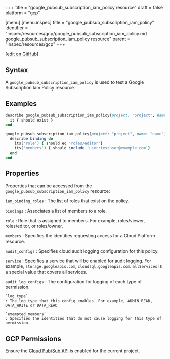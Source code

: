 +++
title = "google_pubsub_subscription_iam_policy resource"
draft = false
platform = "gcp"

[menu]
  [menu.inspec]
    title = "google_pubsub_subscription_iam_policy"
    identifier = "inspec/resources/gcp/google_pubsub_subscription_iam_policy.md google_pubsub_subscription_iam_policy resource"
    parent = "inspec/resources/gcp"
+++

[\[edit on GitHub\]](https://github.com/inspec/inspec-gcp/blob/master/docs/resources/google_pubsub_subscription_iam_policy.md)

## Syntax

A `google_pubsub_subscription_iam_policy` is used to test a Google Subscription Iam Policy resource

## Examples

```ruby
describe google_pubsub_subscription_iam_policy(project: "project", name: "name") do
  it { should exist }
end

google_pubsub_subscription_iam_policy(project: "project", name: "name").bindings.each do |binding|
  describe binding do
    its('role') { should eq 'roles/editor'}
    its('members') { should include 'user:testuser@example.com'}
  end
end
```

## Properties

Properties that can be accessed from the `google_pubsub_subscription_iam_policy` resource:

`iam_binding_roles`
: The list of roles that exist on the policy.

`bindings`
: Associates a list of members to a role.

  `role`
  : Role that is assigned to members. For example, roles/viewer, roles/editor, or roles/owner.

  `members`
  : Specifies the identities requesting access for a Cloud Platform resource.

`audit_configs`
: Specifies cloud audit logging configuration for this policy.

  `service`
  : Specifies a service that will be enabled for audit logging. For example, `storage.googleapis.com`, `cloudsql.googleapis.com`. `allServices`  is a special value that covers all services.

  `audit_log_configs`
  : The configuration for logging of each type of permission.

    `log_type`
    : The log type that this config enables. For example, ADMIN_READ, DATA_WRITE or DATA_READ

    `exempted_members`
    : Specifies the identities that do not cause logging for this type of permission.

## GCP Permissions

Ensure the [Cloud Pub/Sub API](https://console.cloud.google.com/apis/library/pubsub.googleapis.com/) is enabled for the current project.
